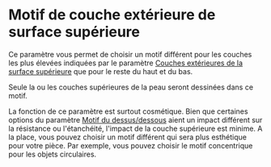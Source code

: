 Motif de couche extérieure de surface supérieure
====
Ce paramètre vous permet de choisir un motif différent pour les couches les plus élevées indiquées par le paramètre [Couches extérieures de la surface supérieure](../top_bottom/roofing_layer_count.md) que pour le reste du haut et du bas.

Seule la ou les couches supérieures de la peau seront dessinées dans ce motif.

La fonction de ce paramètre est surtout cosmétique. Bien que certaines options du paramètre [Motif du dessus/dessous](../top_bottom/top_bottom_pattern.md) aient un impact différent sur la résistance ou l'étanchéité, l'impact de la couche supérieure est minime. A la place, vous pouvez choisir un motif différent qui sera plus esthétique pour votre pièce. Par exemple, vous pouvez choisir le motif concentrique pour les objets circulaires.
